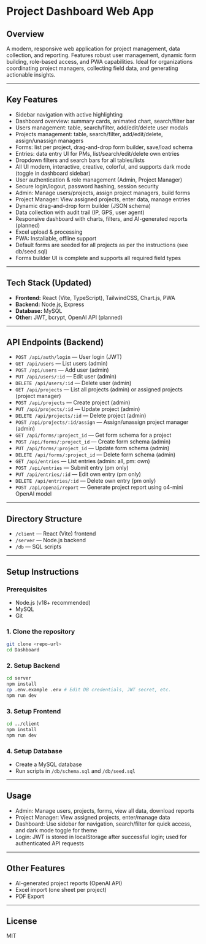 # Project Dashboard Web App

## Overview
A modern, responsive web application for project management, data collection, and reporting. Features robust user management, dynamic form building, role-based access, and PWA capabilities. Ideal for organizations coordinating project managers, collecting field data, and generating actionable insights.

---

## Key Features
- Sidebar navigation with active highlighting
- Dashboard overview: summary cards, animated chart, search/filter bar
- Users management: table, search/filter, add/edit/delete user modals
- Projects management: table, search/filter, add/edit/delete, assign/unassign managers
- Forms: list per project, drag-and-drop form builder, save/load schema
- Entries: data entry UI for PMs, list/search/edit/delete own entries
- Dropdown filters and search bars for all tables/lists
- All UI modern, interactive, creative, colorful, and supports dark mode (toggle in dashboard sidebar)
- User authentication & role management (Admin, Project Manager)
- Secure login/logout, password hashing, session security
- Admin: Manage users/projects, assign project managers, build forms
- Project Manager: View assigned projects, enter data, manage entries
- Dynamic drag-and-drop form builder (JSON schema)
- Data collection with audit trail (IP, GPS, user agent)
- Responsive dashboard with charts, filters, and AI-generated reports (planned)
- Excel upload & processing
- PWA: Installable, offline support
- Default forms are seeded for all projects as per the instructions (see db/seed.sql)
- Forms builder UI is complete and supports all required field types

---

## Tech Stack (Updated)
- **Frontend:** React (Vite, TypeScript), TailwindCSS, Chart.js, PWA
- **Backend:** Node.js, Express
- **Database:** MySQL
- **Other:** JWT, bcrypt, OpenAI API (planned)

---

## API Endpoints (Backend)
- `POST /api/auth/login` — User login (JWT)
- `GET /api/users` — List users (admin)
- `POST /api/users` — Add user (admin)
- `PUT /api/users/:id` — Edit user (admin)
- `DELETE /api/users/:id` — Delete user (admin)
- `GET /api/projects` — List all projects (admin) or assigned projects (project manager)
- `POST /api/projects` — Create project (admin)
- `PUT /api/projects/:id` — Update project (admin)
- `DELETE /api/projects/:id` — Delete project (admin)
- `POST /api/projects/:id/assign` — Assign/unassign project manager (admin)
- `GET /api/forms/:project_id` — Get form schema for a project
- `POST /api/forms/:project_id` — Create form schema (admin)
- `PUT /api/forms/:project_id` — Update form schema (admin)
- `DELETE /api/forms/:project_id` — Delete form schema (admin)
- `GET /api/entries` — List entries (admin: all, pm: own)
- `POST /api/entries` — Submit entry (pm only)
- `PUT /api/entries/:id` — Edit own entry (pm only)
- `DELETE /api/entries/:id` — Delete own entry (pm only)
- `POST /api/openai/report` — Generate project report using o4-mini OpenAI model

---

## Directory Structure
- `/client` — React (Vite) frontend
- `/server` — Node.js backend
- `/db` — SQL scripts

---

## Setup Instructions

### Prerequisites
- Node.js (v18+ recommended)
- MySQL
- Git

### 1. Clone the repository
```bash
git clone <repo-url>
cd Dashboard
```

### 2. Setup Backend
```bash
cd server
npm install
cp .env.example .env # Edit DB credentials, JWT secret, etc.
npm run dev
```

### 3. Setup Frontend
```bash
cd ../client
npm install
npm run dev
```

### 4. Setup Database
- Create a MySQL database
- Run scripts in `/db/schema.sql` and `/db/seed.sql`

---

## Usage
- Admin: Manage users, projects, forms, view all data, download reports
- Project Manager: View assigned projects, enter/manage data
- Dashboard: Use sidebar for navigation, search/filter for quick access, and dark mode toggle for theme
- Login: JWT is stored in localStorage after successful login; used for authenticated API requests

---

## Other Features
- AI-generated project reports (OpenAI API)
- Excel import (one sheet per project)
- PDF Export

---

## License
MIT 